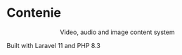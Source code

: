 <p align="center"><h1>Contenie</h1></p>

<p align="center">Video, audio and image content system</p>

Built with Laravel 11 and PHP 8.3
